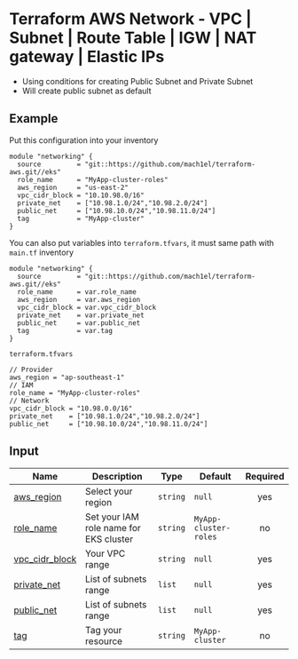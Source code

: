 # Terraform AWS Network - VPC | Subnet | Route Table | IGW | NAT gateway | Elastic IPs

* Using conditions for creating Public Subnet and Private Subnet
* Will create public subnet as default

## Example
Put this configuration into your inventory

```
module "networking" {
  source         = "git::https://github.com/mach1el/terraform-aws.git//eks"
  role_name      = "MyApp-cluster-roles"
  aws_region     = "us-east-2"
  vpc_cidr_block = "10.10.98.0/16"
  private_net    = ["10.98.1.0/24","10.98.2.0/24"]
  public_net     = ["10.98.10.0/24","10.98.11.0/24"]
  tag            = "MyApp-cluster"
}
```

You can also put variables into `terraform.tfvars`, it must same path with `main.tf` inventory

```
module "networking" {
  source         = "git::https://github.com/mach1el/terraform-aws.git//eks"
  role_name      = var.role_name
  aws_region     = var.aws_region
  vpc_cidr_block = var.vpc_cidr_block
  private_net    = var.private_net
  public_net     = var.public_net
  tag            = var.tag
}
```

`terraform.tfvars`

```
// Provider
aws_region = "ap-southeast-1"
// IAM
role_name = "MyApp-cluster-roles"
// Network
vpc_cidr_block = "10.98.0.0/16"
private_net    = ["10.98.1.0/24","10.98.2.0/24"]
public_net     = ["10.98.10.0/24","10.98.11.0/24"]
```

## Input
| Name | Description | Type | Default | Required |
|------|-------------|------|---------|:--------:|
|<a name="aws_region"></a> [aws_region](#) | Select your region | `string` | `null` | yes |
|<a name="role_name"></a> [role_name](#) | Set your IAM role name for EKS cluster | `string` | `MyApp-cluster-roles` | no |
|<a name="vpc_cidr_block"></a> [vpc_cidr_block](#) | Your VPC range | `string` | `null` | yes |
|<a name="private_net"></a> [private_net](#) | List of subnets range | `list` | `null` | yes |
|<a name="public_net"></a> [public_net](#) | List of subnets range | `list` | `null` | yes |
|<a name="tag"></a> [tag](#) | Tag your resource | `string` | `MyApp-cluster` | no |